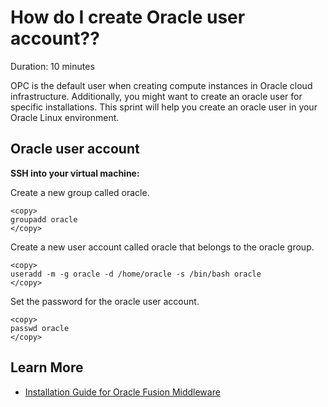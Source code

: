 # How do I create Oracle user account?? 
Duration: 10 minutes

OPC is the default user when creating compute instances in Oracle cloud infrastructure. Additionally, you might want to create an oracle user for specific installations. This sprint will help you create an oracle user in your Oracle Linux environment. 

## Oracle user account

**SSH into your virtual machine:**

Create a new group called oracle.

```
<copy>  
groupadd oracle 
</copy>
```

Create a new user account called oracle that belongs to the oracle group. 

```
<copy>  
useradd -m -g oracle -d /home/oracle -s /bin/bash oracle 
</copy>
```

Set the password for the oracle user account.

```
<copy>  
passwd oracle 
</copy>
```
 
## Learn More
* [Installation Guide for Oracle Fusion Middleware](https://docs.oracle.com/cd/E97665_01/html/rpm_81_installation_12c/GUID-E462932A-723A-4B10-9F28-A68AE9068901.htm )

